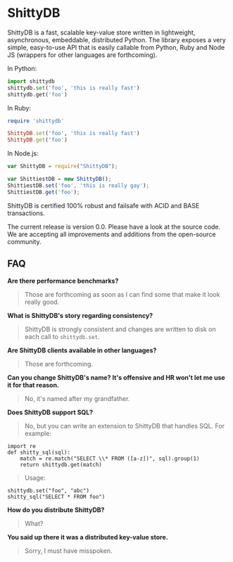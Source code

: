 ShittyDB
========

ShittyDB is a fast, scalable key-value store written in lightweight,
asynchronous, embeddable, distributed Python. The library exposes a very
simple, easy-to-use API that is easily callable from Python, Ruby and Node JS (wrappers for other
languages are forthcoming).

In Python:

```python
import shittydb
shittydb.set('foo', 'this is really fast')
shittydb.get('foo')
```

In Ruby:

```ruby
require 'shittydb'

ShittyDB.set('foo', 'this is really fast')
ShittyDB.get('foo')
```

In Node.js:

```javascript
var ShittyDB = require("ShittyDB");

var ShittiestDB = new ShittyDB();
ShittiestDB.set('foo', 'this is really gay');
ShittiestDB.get('foo');
```

ShittyDB is certified 100% robust and failsafe with ACID and BASE transactions.

The current release is version 0.0. Please have a look at the source code.
We are accepting all improvements and additions from the open-source
community.

FAQ
---

**Are there performance benchmarks?**

> Those are forthcoming as soon as I can find some that make it look really good.

**What is ShittyDB's story regarding consistency?**

> ShittyDB is strongly consistent and changes are written to disk on each call to `shittydb.set`.

**Are ShittyDB clients available in other languages?**

> Those are forthcoming.

**Can you change ShittyDB's name?  It's offensive and HR won't let me use it for that reason.**

> No, it's named after my grandfather.

**Does ShittyDB support SQL?**

> No, but you can write an extension to ShittyDB that handles SQL. For example:

    import re
    def shitty_sql(sql):
        match = re.match("SELECT \\* FROM ([a-z])", sql).group(1)
        return shittydb.get(match)

> Usage:

    shittydb.set("foo", "abc")
    shitty_sql("SELECT * FROM foo")

**How do you distribute ShittyDB?**

> What?

**You said up there it was a distributed key-value store.**

> Sorry, I must have misspoken.
